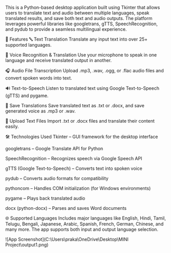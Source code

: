 This is a Python-based desktop application built using Tkinter that allows users to translate text and audio between multiple languages, speak translated results, and save both text and audio outputs. The platform leverages powerful libraries like googletrans, gTTS, SpeechRecognition, and pydub to provide a seamless multilingual experience.

🚀 Features
🔤 Text Translation
Translate any input text into over 25+ supported languages.

🧠 Voice Recognition & Translation
Use your microphone to speak in one language and receive translated output in another.

🎧 Audio File Transcription
Upload .mp3, .wav, .ogg, or .flac audio files and convert spoken words into text.

🔊 Text-to-Speech
Listen to translated text using Google Text-to-Speech (gTTS) and pygame.

💾 Save Translations
Save translated text as .txt or .docx, and save generated voice as .mp3 or .wav.

📂 Upload Text Files
Import .txt or .docx files and translate their content easily.

🛠 Technologies Used
Tkinter – GUI framework for the desktop interface

googletrans – Google Translate API for Python

SpeechRecognition – Recognizes speech via Google Speech API

gTTS (Google Text-to-Speech) – Converts text into spoken voice

pydub – Converts audio formats for compatibility

pythoncom – Handles COM initialization (for Windows environments)

pygame – Plays back translated audio

docx (python-docx) – Parses and saves Word documents

🌐 Supported Languages
Includes major languages like English, Hindi, Tamil, Telugu, Bengali, Japanese, Arabic, Spanish, French, German, Chinese, and many more. The app supports both input and output language selection.

![App Screenshot](C:\Users\praka\OneDrive\Desktop\MINI Project\output1.png)
